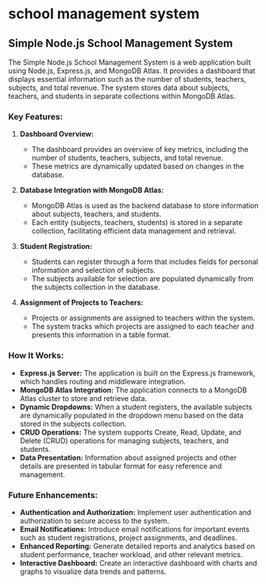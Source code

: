 # school management system
## Simple Node.js School Management System

The Simple Node.js School Management System is a web application built using Node.js, Express.js, and MongoDB Atlas. It provides a dashboard that displays essential information such as the number of students, teachers, subjects, and total revenue. The system stores data about subjects, teachers, and students in separate collections within MongoDB Atlas.

### Key Features:

1. **Dashboard Overview:**
   - The dashboard provides an overview of key metrics, including the number of students, teachers, subjects, and total revenue.
   - These metrics are dynamically updated based on changes in the database.

2. **Database Integration with MongoDB Atlas:**
   - MongoDB Atlas is used as the backend database to store information about subjects, teachers, and students.
   - Each entity (subjects, teachers, students) is stored in a separate collection, facilitating efficient data management and retrieval.

3. **Student Registration:**
   - Students can register through a form that includes fields for personal information and selection of subjects.
   - The subjects available for selection are populated dynamically from the subjects collection in the database.

4. **Assignment of Projects to Teachers:**
   - Projects or assignments are assigned to teachers within the system.
   - The system tracks which projects are assigned to each teacher and presents this information in a table format.

### How It Works:

- **Express.js Server:** The application is built on the Express.js framework, which handles routing and middleware integration.
- **MongoDB Atlas Integration:** The application connects to a MongoDB Atlas cluster to store and retrieve data.
- **Dynamic Dropdowns:** When a student registers, the available subjects are dynamically populated in the dropdown menu based on the data stored in the subjects collection.
- **CRUD Operations:** The system supports Create, Read, Update, and Delete (CRUD) operations for managing subjects, teachers, and students.
- **Data Presentation:** Information about assigned projects and other details are presented in tabular format for easy reference and management.

### Future Enhancements:

- **Authentication and Authorization:** Implement user authentication and authorization to secure access to the system.
- **Email Notifications:** Introduce email notifications for important events such as student registrations, project assignments, and deadlines.
- **Enhanced Reporting:** Generate detailed reports and analytics based on student performance, teacher workload, and other relevant metrics.
- **Interactive Dashboard:** Create an interactive dashboard with charts and graphs to visualize data trends and patterns.

